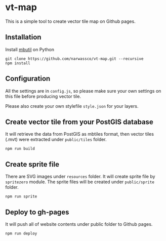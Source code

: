 # vt-map
This is a simple tool to create vector tile map on Github pages.

## Installation
Install [mbutil](https://github.com/mapbox/mbutil) on Python

```
git clone https://github.com/narwassco/vt-map.git --recursive
npm install
```

## Configuration
All the settings are in `config.js`, so please make sure your own settings on this file before producing vector tile.

Please also create your own stylefile `style.json` for your layers.

## Create vector tile from your PostGIS database
It will retrieve the data from PostGIS as mbtiles format, then vector tiles (.mvt) were extracted under `public/tiles` folder.
```
npm run build
```

## Create sprite file
There are SVG images under `resources` folder. It will create sprite file by `spritezero` module. The sprite files will be created under `public/sprite` folder.
```
npm run sprite
```

## Deploy to gh-pages
It will push all of website contents  under public folder to Github pages.
```
npm run deploy
```
